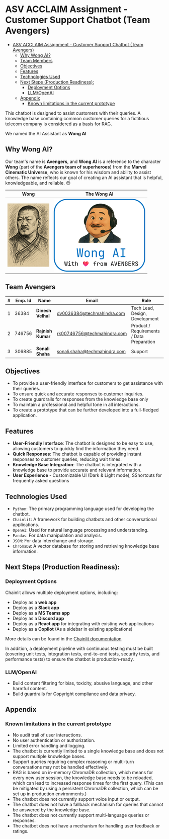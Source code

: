 # ASV ACCLAIM Assignment - Customer Support Chatbot (Team Avengers)

<!-- TOC -->
* [ASV ACCLAIM Assignment - Customer Support Chatbot (Team Avengers)](#asv-acclaim-assignment---customer-support-chatbot-team-avengers)
  * [Why Wong AI?](#why-wong-ai)
  * [Team Members](#team-members)
  * [Objectives](#objectives)
  * [Features](#features)
  * [Technologies Used](#technologies-used)
  * [Next Steps (Production Readiness):](#next-steps-production-readiness)
    * [Deployment Options](#deployment-options)
    * [LLM/OpenAI](#llmopenai)
  * [Appendix](#appendix)
    * [Known limitations in the current prototype](#known-limitations-in-the-current-prototype)
<!-- TOC -->

This chatbot is designed to assist customers with their queries. A knowledge base containing common customer queries for a fictitious telecom company is considered as a basis for RAG.

We named the AI Assistant as **Wong AI**
## Why Wong AI?
Our team's name is **Avengers**, and **Wong AI** is a reference to the character **Wong** (part of the **Avengers team of superheroes**) from the **Marvel Cinematic Universe**, 
who is known for his wisdom and ability to assist others. The name reflects our goal of creating an AI assistant 
that is helpful, knowledgeable, and reliable. 😊

| Wong                      | The Wong AI                  |
|---------------------------|------------------------------|
| ![image](public/wong.png) | ![image](public/wong_ai.png) |

## Team Avengers

| # | Emp. Id | Name                | Email                          | Role                                      |
|---|---------|---------------------|--------------------------------|-------------------------------------------|
| 1 | 36384   | **Dinesh Velhal**   | dv0036384@techmahindra.com     | Tech Lead, Design, Development            |
| 2 | 746756  | **Rajnish Kumar**   | rk00746756@techmahindra.com    | Product / Requirements / Data Preparation |
| 3 | 306885  | **Sonali Shaha**    | sonali.shaha@techmahindra.com  | Support                                   |


## Objectives
- To provide a user-friendly interface for customers to get assistance with their queries.
- To ensure quick and accurate responses to customer inquiries.
- To create guardrails for responses from the knowledge base only
- To maintain a professional and helpful tone in all interactions.
- To create a prototype that can be further developed into a full-fledged application.

## Features
- **User-Friendly Interface**: The chatbot is designed to be easy to use, allowing customers to quickly find the information they need.
- **Quick Responses**: The chatbot is capable of providing instant responses to customer queries, reducing wait times.
- **Knowledge Base Integration**: The chatbot is integrated with a knowledge base to provide accurate and relevant information.
- **User Experience** - Customizable UI (Dark & Light mode), SShortcuts for frequently asked questions

## Technologies Used
- `Python`: The primary programming language used for developing the chatbot.
- `Chainlit`: A framework for building chatbots and other conversational applications.
- `OpenAI`: Used for natural language processing and understanding.
- `Pandas`: For data manipulation and analysis.
- `JSON`: For data interchange and storage.
- `ChromaDB`: A vector database for storing and retrieving knowledge base information.

## Next Steps (Production Readiness):
### Deployment Options
Chainlit allows multiple deployment options, including:
- Deploy as a **web app**
- Deploy as a **Slack app**
- Deploy as a **MS Teams app**
- Deploy as a **Discord app**
- Deploy as a **React app** for integrating with existing web applications
- Deploy as a **Copilot** (As a sidebar in existing applications)

More details can be found in the [Chainlit documentation](https://docs.chainlit.io/deploy/overview)

In addition, a deployment pipeline with continuous testing must be built (covering unit tests, integration tests, end-to-end tests, security tests, and performance tests) to ensure the chatbot is production-ready.

### LLM/OpenAI
- Build content filtering for bias, toxicity, abusive language, and other harmful content.
- Build guardrails for Copyright compliance and data privacy.


## Appendix
### Known limitations in the current prototype
- No audit trail of user interactions.
- No user authentication or authorization.
- Limited error handling and logging.
- The chatbot is currently limited to a single knowledge base and does not support multiple knowledge bases.
- Support queries requiring complex reasoning or multi-turn conversations may not be handled effectively.
- RAG is based on in-memory ChromaDB collection, which means for every new user session, the knowledge base needs to be reloaded, 
which can lead to increased response times for the first query. (This can be mitigated by using a persistent ChromaDB collection, which can be set up in production environments.)
- The chatbot does not currently support voice input or output.
- The chatbot does not have a fallback mechanism for queries that cannot be answered by the knowledge base.
- The chatbot does not currently support multi-language queries or responses.
- The chatbot does not have a mechanism for handling user feedback or ratings.
